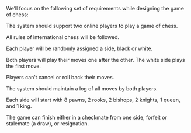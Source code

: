 We’ll focus on the following set of requirements while designing the game of chess:

The system should support two online players to play a game of chess.

All rules of international chess will be followed.

Each player will be randomly assigned a side, black or white.

Both players will play their moves one after the other. The white side plays the first move.

Players can’t cancel or roll back their moves.

The system should maintain a log of all moves by both players.

Each side will start with 8 pawns, 2 rooks, 2 bishops, 2 knights, 1 queen, and 1 king.

The game can finish either in a checkmate from one side, forfeit or stalemate (a draw), or resignation.
